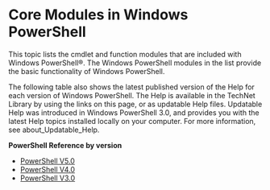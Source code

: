 #  Core Modules in Windows PowerShell
This topic lists the cmdlet and function modules that are included with Windows
PowerShell®. The Windows PowerShell modules in the list provide the basic
functionality of Windows PowerShell.  

The following table also shows the latest published version of the Help for each
version of Windows PowerShell. The Help is available in the TechNet Library by
using the links on this page, or as updatable Help files. Updatable Help was
introduced in Windows PowerShell 3.0, and provides you with the latest Help
topics installed locally on your computer. For more information, see
about_Updatable_Help.

**PowerShell Reference by version**
-  [PowerShell V5.0](v5.0/README.md)
-  [PowerShell V4.0](v4.0/README.md)
-  [PowerShell V3.0](v3.0/README.md)
